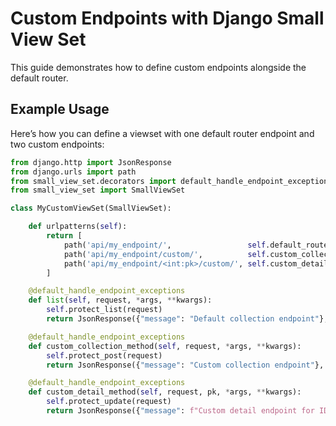 # Custom Endpoints with Django Small View Set

This guide demonstrates how to define custom endpoints alongside the default router.

## Example Usage

Here’s how you can define a viewset with one default router endpoint and two custom endpoints:

```python
from django.http import JsonResponse
from django.urls import path
from small_view_set.decorators import default_handle_endpoint_exceptions
from small_view_set import SmallViewSet

class MyCustomViewSet(SmallViewSet):

    def urlpatterns(self):
        return [
            path('api/my_endpoint/',                 self.default_router,           name='my_endpoint_collection'),
            path('api/my_endpoint/custom/',          self.custom_collection_method, name='my_custom_collection'),
            path('api/my_endpoint/<int:pk>/custom/', self.custom_detail_method,     name='my_custom_detail'),
        ]

    @default_handle_endpoint_exceptions
    def list(self, request, *args, **kwargs):
        self.protect_list(request)
        return JsonResponse({"message": "Default collection endpoint"}, status=200)

    @default_handle_endpoint_exceptions
    def custom_collection_method(self, request, *args, **kwargs):
        self.protect_post(request)
        return JsonResponse({"message": "Custom collection endpoint"}, status=200)

    @default_handle_endpoint_exceptions
    def custom_detail_method(self, request, pk, *args, **kwargs):
        self.protect_update(request)
        return JsonResponse({"message": f"Custom detail endpoint for ID {pk}"}, status=200)
```
